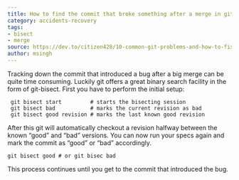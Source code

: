 ```yaml
---
title: How to find the commit that broke something after a merge in git?
category: accidents-recovery
tags:
- bisect
- merge
source: https://dev.to/citizen428/10-common-git-problems-and-how-to-fix-them-234o#8-find-the-commit-that-broke-something-after-a-merge
author: msingh
---
```


Tracking down the commit that introduced a bug after a big merge can be quite time consuming. Luckily git offers a great binary search facility in the form of git-bisect. First you have to perform the initial setup:

```shell
 git bisect start         # starts the bisecting session
 git bisect bad           # marks the current revision as bad
 git bisect good revision # marks the last known good revision
 ```

After this git will automatically checkout a revision halfway between the known “good” and “bad” versions. You can now run your specs again and mark the commit as “good” or “bad” accordingly.

```shell
git bisect good # or git bisec bad
```

This process continues until you get to the commit that introduced the bug.
